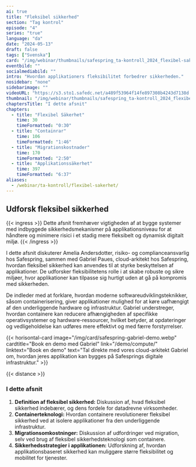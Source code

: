 ```yaml
---
ai: true
title: "Fleksibel sikkerhed"
section: "Tag kontrol"
episode: "4"
series: "true"
language: "da"
date: "2024-05-13"
draft: false
tags: ["Svenska"]
card: "/img/webinar/thumbnails/safespring_ta-kontroll_2024_flexibel-sakerhet.jpg"
eventbild: ""
socialmediabild: ""
intro: "Hvordan applikationers fleksibilitet forbedrer sikkerheden."
nosidebar: "none"
sidebarimage: ""
videoURL: "https://s3.sto1.safedc.net/a489f53964f14fe897308b4243d7138d:processedvideos/safespring_ta-kontroll_2024_flexibel-sakerhet_final/master.m3u8"
thumbnail: "/img/webinar/thumbnails/safespring_ta-kontroll_2024_flexibel-sakerhet.jpg"
chaptersTitle: "I dette afsnit"
chapters:
  - title: "Flexibel Säkerhet"
    time: 30
    timeFormatted: "0:30"
  - title: "Containrar"
    time: 106
    timeFormatted: "1:46"
  - title: "Migrationskostnader"
    time: 170
    timeFormatted: "2:50"
  - title: "Applikationssäkerhet"
    time: 397
    timeFormatted: "6:37"
aliases:
  - /webinar/ta-kontroll/flexibel-sakerhet/
---
```


## Udforsk fleksibel sikkerhed

{{< ingress >}}
Dette afsnit fremhæver vigtigheden af at bygge systemer med indbyggede sikkerhedsmekanismer på applikationsniveau for at håndtere og minimere risici i et stadig mere fleksibelt og dynamisk digitalt miljø.
{{< /ingress >}}

I dette afsnit diskuterer Amelia Andersdotter, risiko- og complianceansvarlig hos Safespring, sammen med Gabriel Paues, cloud-arkitekt hos Safespring, hvordan fleksibel sikkerhed kan anvendes til at styrke beskyttelsen af applikationer. De udforsker fleksibilitetens rolle i at skabe robuste og sikre miljøer, hvor applikationer kan tilpasse sig hurtigt uden at gå på kompromis med sikkerheden.

De indleder med at forklare, hvordan moderne softwareudviklingsteknikker, såsom containerisering, giver applikationer mulighed for at køre uafhængigt af den underliggende hardware og infrastruktur. Gabriel understreger, hvordan containere kan reducere afhængigheden af specifikke operativsystemer og hardware-ressourcer, hvilket betyder, at opdateringer og vedligeholdelse kan udføres mere effektivt og med færre forstyrrelser.

{{< horisontal-card image="/img/card/safespring-gabriel-demo.webp" cardtitle="Book en demo med Gabriel" link="/demo/compute/" linktext="Book en demo" text="Tal direkte med vores cloud-arkitekt Gabriel om, hvordan jeres applikation kan bygges på Safesprings digitale infrastruktur." >}}

{{< distance >}}

### I dette afsnit

1. **Definition af fleksibel sikkerhed:** Diskussion af, hvad fleksibel sikkerhed indebærer, og dens fordele for datadrevne virksomheder.
2. **Containerteknologi:** Hvordan containere revolutionerer fleksibel sikkerhed ved at isolere applikationer fra den underliggende infrastruktur.
3. **Migrationsomkostninger:** Diskussion af udfordringer ved migration, selv ved brug af fleksibel sikkerhedsteknologi som containere.
4. **Sikkerhedsstrategier i applikationen:** Udforskning af, hvordan applikationsbaseret sikkerhed kan muliggøre større fleksibilitet og mobilitet for tjenester.

